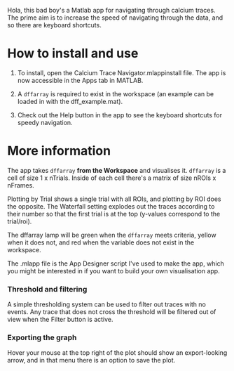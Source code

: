 Hola, this bad boy's a Matlab app for navigating through calcium traces. The prime aim is to increase the speed of navigating through the data, and so there are keyboard shortcuts.

# How to install and use

1. To install, open the Calcium Trace Navigator.mlappinstall file. The app is now accessible in the Apps tab in MATLAB.

2. A `dffarray` is required to exist in the workspace (an example can be loaded in with the dff_example.mat).

3. Check out the Help button in the app to see the keyboard shortcuts for speedy navigation.

# More information

The app takes `dffarray` **from the Workspace** and visualises it. `dffarray` is a cell of size 1 x nTrials. Inside of each cell there's a matrix of size nROIs x nFrames.

Plotting by Trial shows a single trial with all ROIs, and plotting by ROI does the opposite. The Waterfall setting explodes out the traces according to their number so that the first trial is at the top (y-values correspond to the trial/roi).

The dffarray lamp will be green when the `dffarray` meets criteria, yellow when it does not, and red when the variable does not exist in the workspace.

The .mlapp file is the App Designer script I've used to make the app, which you might be interested in if you want to build your own visualisation app.

### Threshold and filtering

A simple thresholding system can be used to filter out traces with no events. Any trace that does not cross the threshold will be filtered out of view when the Filter button is active.

### Exporting the graph

Hover your mouse at the top right of the plot should show an export-looking arrow, and in that menu there is an option to save the plot. 